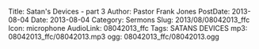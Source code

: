 Title: Satan's Devices - part 3
Author: Pastor Frank Jones
PostDate: 2013-08-04
Date: 2013-08-04
Category: Sermons
Slug: 2013/08/08042013_ffc
Icon: microphone
AudioLink: 08042013_ffc
Tags: SATANS DEVICES
mp3: 08042013_ffc/08042013.mp3
ogg: 08042013_ffc/08042013.ogg
